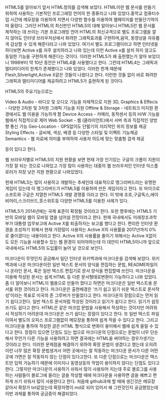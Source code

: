 HTML5를 알아보기 앞서 HTML정의를 검색해 보았다. HTML이란 웹 문서를 만들기 위하여 사용하는 기본적인 프로그래밍 언어의 한 종류라고 나와 있었다.중학교 컴퓨터수업 시간에 메모장을 이용하여 <html> <head> </head> <body> </body> </html> 치면서 다양한 함수를 이용하여 웹페이지를 만들던기억이 떠 올랐다. 그러던 HTML의 최신판인 HTML5의 대해 알아보니
HTML5란 웹 문서를 제작하는 데 쓰이는 기본 프로그래밍 언어 HTML의 최신규격으로 별도 프로그램을 깔지 않아도 인터넷 브라우저상에서 화려한 그래픽효과를 구현하며,음악, 동영상을 자유롭게 감상할 수 있게 해준다라고 나와 있었다. 여기서 별도 프로그램이라고 하면 인터넷을 하다보면 Active x를 자주 설치하라고 나와 있는데 이런 Active x를 설치 하지 않고도 동일한 기능을 구현하게 해준다는 것이다. 이러한 HTML5가 왜 출현했는가 알아 보았더니 1998부터 약 10년 동안은 HTML4를 사용했다고 한다. 그런데 HTML4는 그래픽과 멀티미디어의 한계가 존재했다고 나와 있었다. 이러한 한계 때문에 Flesh,Silverlight,Active X같은 것들이 나왔다고 한다. 이런한 것들 없이 바로 화려한 그래픽과 멀티미디어를 제공하려고 HTML5가 출현하게 된 것이다.

HTML5의 주요기능으로는

Video & Audio - 비디오 및 오디오 기능을 자체적으로 지원
3D, Graphics & Effecis - 다양한 2차원 및 3차원 그래픽 기능을 지원
Offline & Storage - 네트워크 미지원 환경에서도 웹 이용을 가능하게 함
Device Access - 카메라, 동작센서 등의 H/W 기능을 웹에서 직접적으로 제어
Web Socket - 웹 (클라이언트)에서 서버 측과 직접적인 양방향 통신 가능
Geo-Location - GPS없이도 단말기의 지리적인 위치 정보를 제공
Styling Effects - 글씨체, 색상, 배경 등 다양한 스타일 및 이펙트 기능제공
Semantics - 웹 자료에 의미를 부여하여 사용자 의도에 맞는 맞춤형 검색 제공

등이 있다고 한다.

웹 브라우저별로 HTML5의 지원 현황을 보면 현재 가장 인기있는 구글의 크롬이 지원이 가장 잘 되는 것으로 나와있고 가장 많이 사용하는 대중의 웹 브라우저인 인터넷 익스플로러가 자장 낮은 지원 현황으로 나와있었다.

현재 HTML5는 많이 사용하고 개발하는 추세인데 대표적으로 앵그리버드라는 유명한 게임이 있는데 이 앵그리버드가 HTML5를 이용하여 만든 게임이라고 한다. 또 마이크로소프트와 구글은 치열한 HTML5 개발 경쟁중 이라고 한다.
이 밖에 조호,구글독스,에이비어리,스크리브드,훗스위트등 다양한 HTML5를 이용한 사례가 있다.

HTML5가 2014년에는 국제 표준이 확정될 것이라고 한다. 또한 향후에는 HTML5 기반의 모바일 웹이 모바일 앱을 넘어설 전망이라고 한다. 현재 국내에서도 미래창조과학부가 대통령 업무보고에 Active X를 퇴출하자는 보고를 했다고 한다. 편리한 인터넷 환경을 조성하기 위해서 현재 가장많이 사용하는 Active X의 사용률을 2017년까지 0%로 줄이겠다는 내용이라고 한다.
Active X의 사용률을 줄이기 위해서는 Active X없이도 모든 기능을 사용할수 있는 웹 환경이 되어야하는데 이 대안이 HTML5이니까 앞으로 국내에서도 HTML5의 도입률이 늘어 날 것으로 보인다.

마크다운이 무엇인지 궁금해서 일단 인터넷 위키백과에 마크다운을 검색해 보았다.
위키백과에 나온 마크다운이란 일반 텍스트 문서의 양식을 편집하는 문법, README파일이나 온라인 문서, 혹은 일반 텍스트 편집기로 문서 양식을 편집할때 쓰인다. 마크다운을 이용해 작성된 문서는 쉽게 HTML 등 다른 문서형태로변환이 가능하다고 나와 있었다. 좀 더 알아보니 HTML이 웹용으로 만들어 졌다고 하면은 마크다운은 일반 텍스트용 문서를 위한 것이라고 한다.
마크다운은 출현배경은 '쓰기 쉽고 읽기 쉬운 텍스트로 문서작성'이라는 목표로 미국의 존 그루버가 만들었다고 한다.
마크다운의 장점으로는 먼저 읽기 쉽다고한다. 일반 텍스트 문서처럼 작성된 것이라고 읽기가 쉽다고 한다.
읽기가 쉽듯 쓰기도 쉽다고 한다. HTML은 같은 마크업 문법을 사용해서 작성하는 것이지만 어려워서 작성하기 어려운데 마크다운은 쓰기 쉽다는 장점이 있다고 한다. 또 일반 텍스트 파일이여서 별도의 오피스 프로그램없이 메모장을 통하여 쉽게 적을 수 있다고 한다. 그리고 마크다운을 통하여 작성한 글은 HTML 형식으로 변화이 용이해서 웹에 쉽게 올릴 수 있다고 한다.
장점이 있으면 단점도 있는 법으로 마크다운의 단점으로는 문법이 너무 단순해서 무언가 다른 기능을 사용하려고 하면 결국에는 HTML을 써야하는 경우가생기는 것이라고 한다. 이러한 문제점을 해결하기 위하여 확장 문법이 생겼다고 했는데 오히려 이런 너무 많은 확장 문법생겨서 어떤 곳에서는 잘 작동하는 마크다운 문서가 다른 어떤 곳에 가면은 잘 작동하지 않는 단점이 있다고한다.
또 다른 단점으로는 마크다운은 텍스트만 입력 가능하기 때문에 이미지나 동영상등의 작업이 용이하지 않다는 단점도 있다고 한다.
그렇지만 마크다운이 사용하기 쉬워서 많이 사용되어 지는데 주로 블로그를 사용하는 사람들이 블로그에 올리는 글을 작성할 때에 마크다운을 사용하면 글을 예쁘고 편하게 쓰기 쉬워서 많이 사용한다고 한다.
처음에 github과제 할 때에 생긴것은 메모장 같아서 확장가 txt같았는데 확장자명이 md로 되어 있어서 왜 그런것인지 궁금했었는데
이번 과제를 통하여 궁금증이 해결되었다.